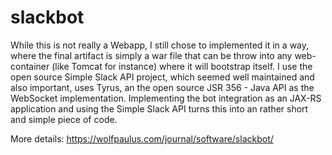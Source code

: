 # slackbot
While this is not really a Webapp, I still chose to implemented it in a way, 
where the final artifact is simply a war file that can be throw into any 
web-container (like Tomcat for instance) where it will bootstrap itself. 
I use the open source Simple Slack API project, which seemed well 
maintained and also important, uses Tyrus, an the open source JSR 356 - 
Java API as the WebSocket implementation. Implementing the bot integration 
as an JAX-RS application and using the Simple Slack API turns this into 
an rather short and simple piece of code. 

More details: 
https://wolfpaulus.com/journal/software/slackbot/

